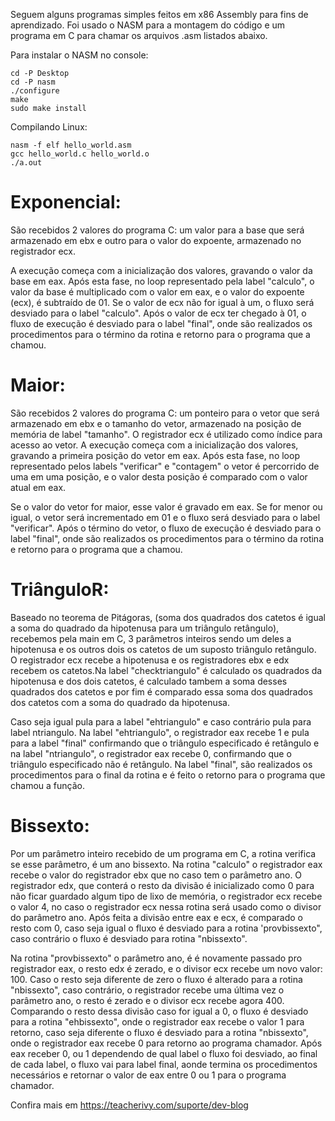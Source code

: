 Seguem alguns programas simples feitos em x86 Assembly para fins de aprendizado. Foi usado o NASM para a montagem do código e um programa em C para chamar os arquivos .asm listados abaixo.

Para instalar o NASM no console:
```
cd -P Desktop
cd -P nasm
./configure
make
sudo make install
```

Compilando Linux:
```
nasm -f elf hello_world.asm
gcc hello_world.c hello_world.o
./a.out
```

# Exponencial:

São recebidos 2 valores do programa C: um valor para a base que será armazenado em ebx e outro para o valor do expoente, armazenado no registrador ecx. 

A execução começa com  a inicialização dos valores, gravando o valor da base em eax. Após esta fase, no loop representado pela label "calculo", o valor da base é multiplicado com o valor em eax, e o valor do expoente (ecx), é subtraído de 01. Se o valor de ecx não for igual à um, o fluxo será desviado para o label "calculo". Após o valor de ecx ter chegado à 01, o fluxo de execução é desviado para o label "final", onde são realizados os procedimentos para o término da rotina e retorno para o programa que a chamou.

# Maior:

São recebidos 2 valores do programa C: um ponteiro para o vetor que será armazenado em ebx e o tamanho do vetor, armazenado na posição de memória de label "tamanho". O registrador ecx é utilizado como índice para acesso ao vetor. A execução começa com a inicialização dos valores, gravando a primeira posição do vetor em eax. Após esta fase, no loop representado pelos labels "verificar" e "contagem" o vetor é percorrido de uma em uma posição, e o valor desta posição é comparado com o valor atual em eax. 

Se o valor do vetor for maior, esse valor é gravado em eax. Se for menor ou igual, o vetor será incrementado em 01 e o fluxo será desviado para o label "verificar". Após o término do vetor, o fluxo de execução é desviado para o label "final", onde são realizados os procedimentos para o término da rotina e retorno para o programa que a chamou.
 
# TriânguloR:

Baseado no teorema de Pitágoras, (soma dos quadrados dos catetos é igual a soma do quadrado da hipotenusa para um triângulo retângulo), recebemos pela main em C, 3 parâmetros inteiros sendo um deles a hipotenusa e os outros dois os catetos de um suposto triângulo retângulo. O registrador ecx recebe a hipotenusa e os registradores ebx e edx recebem os catetos.Na label "checktriangulo" é calculado os quadrados da hipotenusa e dos dois catetos, é calculado tambem a soma desses quadrados dos catetos e por fim é comparado essa soma dos quadrados dos catetos com a soma do quadrado da hipotenusa. 

Caso seja igual pula para a label "ehtriangulo" e caso contrário pula para label ntriangulo. Na label "ehtriangulo", o registrador eax recebe 1 e pula para a label "final" confirmando que o triângulo especificado é retângulo e na label "ntriangulo", o registrador eax recebe 0, confirmando que o triângulo especificado não é retângulo. Na label "final", são realizados os procedimentos para o final da rotina e é feito o retorno para o programa que chamou a função. 
 
# Bissexto:

Por um parâmetro inteiro recebido de um programa em C, a rotina verifica se esse parâmetro, é um ano bissexto. Na rotina "calculo" o registrador eax recebe o valor do registrador ebx que no caso tem o parâmetro ano. O registrador edx, que conterá o resto da divisão é inicializado como 0 para não ficar guardado algum tipo de lixo de memória, o registrador ecx recebe o valor 4, no caso o registrador ecx nessa rotina será usado como o divisor do parâmetro ano. Após feita a divisão entre eax e ecx, é comparado o resto com 0, caso seja igual o fluxo é desviado para a rotina 'provbissexto", caso contrário o fluxo é desviado para rotina "nbissexto". 

Na rotina "provbissexto" o parâmetro ano, é é novamente passado pro registrador eax, o resto edx é zerado, e o divisor ecx recebe um novo valor: 100. Caso o resto seja diferente de zero o fluxo é alterado para a rotina "nbissexto", caso contrário, o registrador recebe uma última vez o parâmetro ano, o resto é zerado e o divisor ecx recebe agora 400. Comparando o resto dessa divisão caso for igual a 0, o fluxo é desviado para a rotina "ehbissexto", onde o registrador eax recebe o valor 1 para retorno, caso seja diferente o fluxo é desviado para a rotina "nbissexto", onde o registrador eax recebe 0 para retorno ao programa chamador. Após eax receber 0, ou 1 dependendo de qual label o fluxo foi desviado, ao final de cada label, o fluxo vai para label final, aonde termina os procedimentos necessários e retornar o valor de eax entre 0 ou 1 para o programa chamador.    

Confira mais em https://teacherivy.com/suporte/dev-blog
